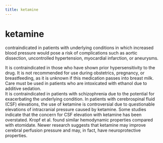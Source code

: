 ```yaml
---
title: ketamine
---
```

# ketamine

 contraindicated in patients with underlying conditions in which increased blood pressure would pose a risk of complications such as aortic dissection, uncontrolled hypertension, myocardial infarction, or aneurysms.

It is contraindicated in those who have shown prior hypersensitivity to the drug.
It is not recommended for use during obstetrics, pregnancy, or breastfeeding, as it is unknown if this medication passes into breast milk. 
Care must be used in patients who are intoxicated with ethanol due to additive sedation.  
It is contraindicated in patients with schizophrenia due to the potential for exacerbating the underlying condition.
In patients with cerebrospinal fluid (CSF) elevations, the use of ketamine is controversial due to questionable elevations of intracranial pressure caused by ketamine. Some studies indicate that the concern for CSF elevation with ketamine has been overstated. Kropf et al. found similar hemodynamic properties compared with etomidate. Newer research suggests that ketamine may improve cerebral perfusion pressure and may, in fact, have neuroprotective properties.
